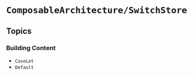 # ``ComposableArchitecture/SwitchStore``

## Topics

### Building Content

- ``CaseLet``
- ``Default``
